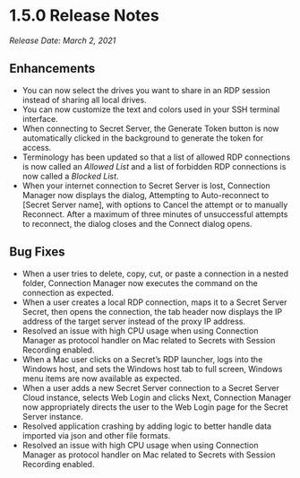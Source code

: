 [title]: # (1.5.0 Release)
[tags]: # (release notes)
[priority]: # (888)
# 1.5.0 Release Notes

*Release Date: March 2, 2021*

## Enhancements

* You can now select the drives you want to share in an RDP session instead of sharing all local drives.
* You can now customize the text and colors used in your SSH terminal interface.
* When connecting to Secret Server, the Generate Token button is now automatically clicked in the background to generate the token for access.
* Terminology has been updated so that a list of allowed RDP connections is now called an *Allowed List* and a list of forbidden RDP connections is now called a *Blocked List*.
* When your internet connection to Secret Server is lost, Connection Manager now displays the dialog, Attempting to Auto-reconnect to [Secret Server name], with options to Cancel the attempt or to manually Reconnect. After a maximum of three minutes of unsuccessful attempts to reconnect, the dialog closes and the Connect dialog opens.  


## Bug Fixes

* When a user tries to delete, copy, cut, or paste a connection in a nested folder, Connection Manager now executes the command on the connection as expected.
* When a user creates a local RDP connection, maps it to a Secret Server Secret, then opens the connection, the tab header now displays the IP address of the target server instead of the proxy IP address.
* Resolved an issue with high CPU usage when using Connection Manager as protocol handler on Mac related to Secrets with Session Recording enabled.
* When a Mac user clicks on a Secret’s RDP launcher, logs into the Windows host, and sets the Windows host tab to full screen, Windows menu items are now available as expected.
* When a user adds a new Secret Server connection to a Secret Server Cloud instance, selects Web Login and clicks Next, Connection Manager now appropriately directs the user to the Web Login page for the Secret Server instance.
* Resolved application crashing by adding logic to better handle data imported via json and other file formats.
* Resolved an issue with high CPU usage when using Connection Manager as protocol handler on Mac related to Secrets with Session Recording enabled.
